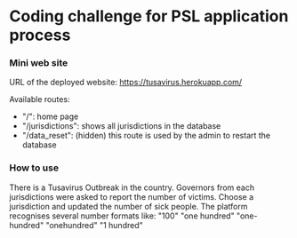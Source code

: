 # Coding challenge for PSL application process

### Mini web site

URL of the deployed website: https://tusavirus.herokuapp.com/

Available routes:
+ "/": home page
+ "/jurisdictions": shows all jurisdictions in the database
+ "/data_reset": (hidden) this route is used by the admin to restart the database

### How to use

There is a Tusavirus Outbreak in the country. Governors from each jurisdictions were asked to report the number of victims.
Choose a jurisdiction and updated the number of sick people. The platform recognises several number formats like:
"100"
"one hundred"
"one-hundred"
"onehundred"
"1 hundred"
